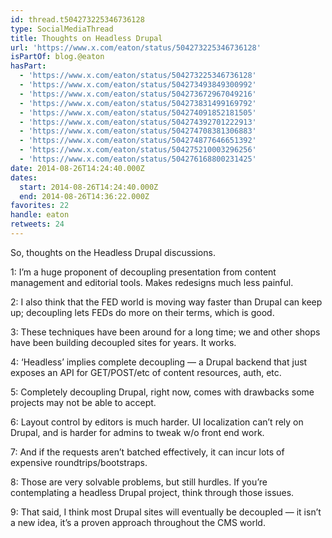 ```yaml
---
id: thread.t504273225346736128
type: SocialMediaThread
title: Thoughts on Headless Drupal
url: 'https://www.x.com/eaton/status/504273225346736128'
isPartOf: blog.@eaton
hasPart:
  - 'https://www.x.com/eaton/status/504273225346736128'
  - 'https://www.x.com/eaton/status/504273493849300992'
  - 'https://www.x.com/eaton/status/504273672967049216'
  - 'https://www.x.com/eaton/status/504273831499169792'
  - 'https://www.x.com/eaton/status/504274091852181505'
  - 'https://www.x.com/eaton/status/504274392701222913'
  - 'https://www.x.com/eaton/status/504274708381306883'
  - 'https://www.x.com/eaton/status/504274877646651392'
  - 'https://www.x.com/eaton/status/504275210003296256'
  - 'https://www.x.com/eaton/status/504276168800231425'
date: 2014-08-26T14:24:40.000Z
dates:
  start: 2014-08-26T14:24:40.000Z
  end: 2014-08-26T14:36:22.000Z
favorites: 22
handle: eaton
retweets: 24
---
```

So, thoughts on the Headless Drupal discussions.

1: I’m a huge proponent of decoupling presentation from content management and editorial tools. Makes redesigns much less painful.

2: I also think that the FED world is moving way faster than Drupal can keep up; decoupling lets FEDs do more on their terms, which is good.

3: These techniques have been around for a long time; we and other shops have been building decoupled sites for years. It works.

4: ‘Headless’ implies complete decoupling — a Drupal backend that just exposes an API for GET/POST/etc of content resources, auth, etc.

5: Completely decoupling Drupal, right now, comes with drawbacks some projects may not be able to accept.

6: Layout control by editors is much harder. UI localization can’t rely on Drupal, and is harder for admins to tweak w/o front end work.

7: And if the requests aren’t batched effectively, it can incur lots of expensive roundtrips/bootstraps.

8: Those are very solvable problems, but still hurdles. If you’re contemplating a headless Drupal project, think through those issues.

9: That said, I think most Drupal sites will eventually be decoupled — it isn’t a new idea, it’s a proven approach throughout the CMS world.
